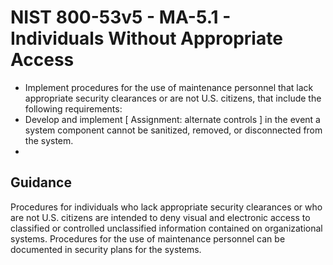 # NIST 800-53v5 - MA-5.1 - Individuals Without Appropriate Access
- Implement procedures for the use of maintenance personnel that lack appropriate security clearances or are not U.S. citizens, that include the following requirements:
- Develop and implement \[ Assignment: alternate controls \] in the event a system component cannot be sanitized, removed, or disconnected from the system.
-
## Guidance
Procedures for individuals who lack appropriate security clearances or who are not U.S. citizens are intended to deny visual and electronic access to classified or controlled unclassified information contained on organizational systems. Procedures for the use of maintenance personnel can be documented in security plans for the systems.